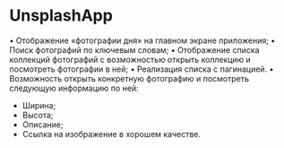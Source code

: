# UnsplashApp
• Отображение «фотографии дня» на главном экране приложения;
• Поиск фотографий по ключевым словам;
• Отображение списка коллекций фотографий с возможностью открыть
коллекцию и посмотреть фотографии в ней;
• Реализация списка с пагинацией.
• Возможность открыть конкретную фотографию и посмотреть следующую
информацию по ней:
- Ширина;
- Высота;
- Описание;
- Ссылка на изображение в хорошем качестве.
